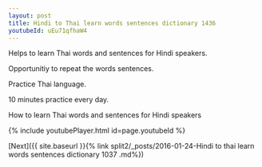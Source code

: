 ```yaml
---
layout: post
title: Hindi to Thai learn words sentences dictionary 1436 
youtubeId: uEu71qfhaW4
---
```

 
 
Helps to learn Thai words and sentences for Hindi speakers.

Opportunitiy to repeat the words sentences. 

Practice Thai language. 
 
10 minutes practice every day. 
 
How to learn Thai words and sentences for Hindi speakers 
 
{% include youtubePlayer.html id=page.youtubeId %}
 
 
[Next]({{ site.baseurl }}{% link  split2/_posts/2016-01-24-Hindi to thai learn words sentences dictionary 1037 .md%})
 
